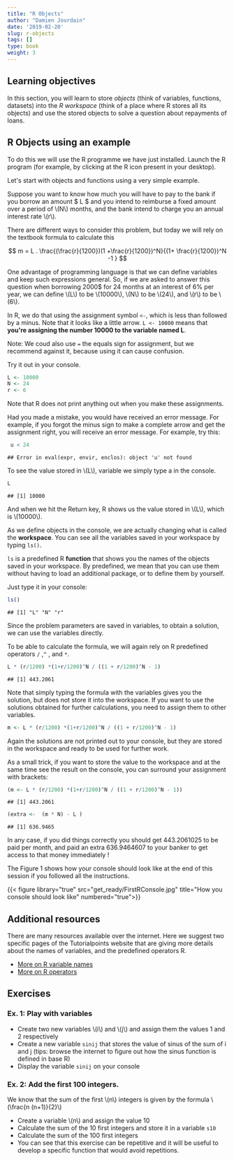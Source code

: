 ```yaml
---
title: "R Objects"
author: "Damien Jourdain"
date: '2019-02-20'
slug: r-objects
tags: []
type: book
weight: 3
---
```


## Learning objectives

In this section, you will learn to store *objects* (think of variables, functions, datasets) into the *R workspace* (think of a place where R stores all its objects) and use the stored objects to solve a question about repayments of loans.  



## R Objects using an example

To do this we will use the R programme we have just installed. Launch the R program (for example, by clicking at the R icon present in your desktop).
 
Let's start with objects and functions using a very simple example. 

Suppose you want to know how much you will have to pay to the bank if you borrow an amount $ L $ and you intend to reimburse a fixed amount over a period of \\(N\\) months, and the bank intend to charge you an annual interest rate \\(r\\). 


There are different ways to consider this problem, but today we will rely on the textbook formula to calculate this

$$ m = L . \frac{(\frac{r}{1200})(1 +\frac{r}{1200})^N}{(1+ \frac{r}{1200})^N -1 } $$

One advantage of programming language is that we can define variables and keep such expressions general. So, if we are asked to answer this question when borrowing 2000\$ for 24 months at an interest of 6\% per year, we can define \\(L\\) to be \\(10000\\), \\(N\\) to be \\(24\\), and \\(r\\) to be \\(6\\).

In R, we do that using the assignment symbol `<-`, which is less than followed by a minus. Note that it looks like a little arrow. `L <- 10000` means that __you're assigning the number 10000 to the variable named L__.

Note: We coud also use `=` the equals sign for assignment, but we recommend against it, because using it can cause confusion.

Try it out in your console.


```r
L <- 10000
N <- 24
r <- 6
```
Note that R does not print anything out when you make these assignments.

Had you made a mistake, you would have received an error message. For example, if you forgot the minus sign to make a complete arrow and get the assignment right, you will receive an error message. For example, try this:


```r
 u < 24
```

```
## Error in eval(expr, envir, enclos): object 'u' not found
```

To see the value stored in \\(L\\), variable we simply type a in the console.

```r
L
```

```
## [1] 10000
```

And when we hit the Return key, R shows us the value stored in \\(L\\), which is \\(10000\\).

As we define objects in the console, we are actually changing what is called the __workspace__. You can see all the variables saved in your workspace by typing `ls()`.

`ls` is a predefined R __function__ that shows you the names of the objects saved in your workspace. By predefined, we mean that you can use them without having to load an additional package, or to define them by yourself.

Just type it in your console:

```r
ls()
```

```
## [1] "L" "N" "r"
```

Since the problem parameters are saved in variables, to obtain a solution, we can use the variables directly.

To be able to calculate the  formula, we will again rely on R predefined operators `/` ,`^` , and `*`. 


```r
L * (r/1200) *(1+r/1200)^N / ((1 + r/1200)^N - 1) 
```

```
## [1] 443.2061
```


Note that simply typing the formula with the variables gives you the solution, but does not store it into the workspace. If you want to use the solutions obtained for further calculations, you need to assign them to other variables. 


```r
m <- L * (r/1200) *(1+r/1200)^N / ((1 + r/1200)^N - 1) 
```

Again the solutions are not printed out to your console, but they are stored in the workspace and ready to be used for further work.

As a small trick, if you want to store the value to the workspace and at the same time see the result on the console, you can surround your assignment with brackets:


```r
(m <- L * (r/1200) *(1+r/1200)^N / ((1 + r/1200)^N - 1))
```

```
## [1] 443.2061
```

```r
(extra <-  (m * N) - L )
```

```
## [1] 636.9465
```

In any case, if you did things correctly you should get 443.2061025  to be paid per month, and paid an extra 636.9464607  to your banker to get access to that money immediately !

The Figure 1 shows how your console should look like at the end of this session if you followed all the instructions.


{{< figure library="true" src="get_ready/FirstRConsole.jpg" title="How you console should look like" numbered="true">}}



## Additional resources

There are many resources available over the internet. Here we suggest two specific pages of the Tutorialpoints website that are giving more details about the names of variables, and the predefined operators R. 

* <a href="https://www.tutorialspoint.com/r/r_variables.htm" target="_blank">More on R variable names</a>
* <a href="https://www.tutorialspoint.com/r/r_operators.htm" target="_blank">More on R operators</a>

## Exercises 

### Ex. 1: Play with variables
  + Create two new variables \\(i\\) and \\(j\\) and assign them the values 1 and 2 respectively
  + Create a new variable `sinij`  that stores the value of sinus of the sum of i and j (tips: browse the internet to figure out how the sinus function is defined in base R)
  + Display the variable `sinij` on your console

### Ex. 2:  Add the first 100 integers. 

We know that the sum of the first \\(n\\) integers is given by the formula \\(\frac{n (n+1)}{2}\\)
  + Create a variable \\(n\\) and assign the value 10
  + Calculate the sum of the 10 first integers and store it in a variable `s10`
  + Calculate the sum of the 100 first integers
  + You can see that this exercise can be repetitive and it will be useful to develop a specific function that would avoid repetitions. 
